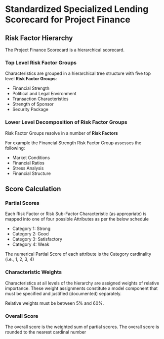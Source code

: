 # Standardized Specialized Lending Scorecard for Project Finance

## Risk Factor Hierarchy
The Project Finance Scorecard is a hierarchical scorecard. 

### Top Level Risk Factor Groups
Characteristics are grouped in a hierarchical tree structure with five top level **Risk Factor Groups**:

* Financial Strength
* Political and Legal Environment
* Transaction Characteristics
* Strength of Sponsor
* Security Package

### Lower Level Decomposition of Risk Factor Groups
Risk Factor Groups resolve in a number of **Risk Factors**

For example the Financial Strength Risk Factor Group assesses the following:

* Market Conditions
* Financial Ratios
* Stress Analysis 
* Financial Structure


## Score Calculation

### Partial Scores
Each Risk Factor or Risk Sub-Factor Characteristic (as appropriate) is mapped into one of four possible Attributes as per the below schedule

* Category 1:	Strong
* Category 2:	Good
* Category 3:	Satisfactory
* Category 4:	Weak

The numerical Partial Score of each attribute is the Category cardinality (i.e., 1, 2, 3, 4)

### Characteristic Weights
Characteristics at all levels of the hierarchy are assigned weights of relative importance. These weight assignments constitute a model component that must be specified and justified (documented) separately. 

Relative weights must be between 5% and 60%.


### Overall Score
The overall score is the weighted sum of partial scores. The overall score is rounded to the nearest cardinal number